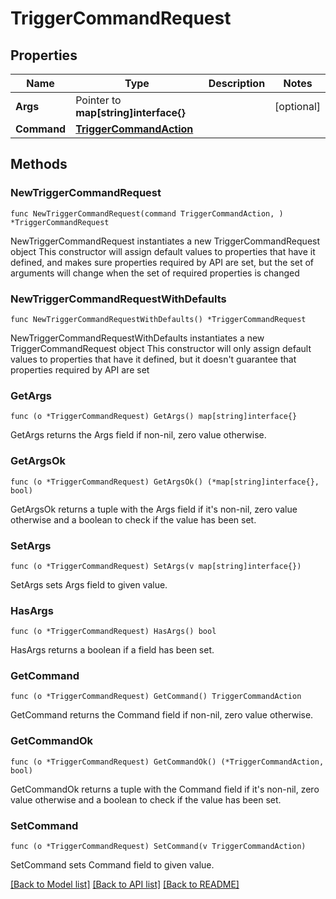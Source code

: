 # TriggerCommandRequest

## Properties

Name | Type | Description | Notes
------------ | ------------- | ------------- | -------------
**Args** | Pointer to **map[string]interface{}** |  | [optional] 
**Command** | [**TriggerCommandAction**](TriggerCommandAction.md) |  | 

## Methods

### NewTriggerCommandRequest

`func NewTriggerCommandRequest(command TriggerCommandAction, ) *TriggerCommandRequest`

NewTriggerCommandRequest instantiates a new TriggerCommandRequest object
This constructor will assign default values to properties that have it defined,
and makes sure properties required by API are set, but the set of arguments
will change when the set of required properties is changed

### NewTriggerCommandRequestWithDefaults

`func NewTriggerCommandRequestWithDefaults() *TriggerCommandRequest`

NewTriggerCommandRequestWithDefaults instantiates a new TriggerCommandRequest object
This constructor will only assign default values to properties that have it defined,
but it doesn't guarantee that properties required by API are set

### GetArgs

`func (o *TriggerCommandRequest) GetArgs() map[string]interface{}`

GetArgs returns the Args field if non-nil, zero value otherwise.

### GetArgsOk

`func (o *TriggerCommandRequest) GetArgsOk() (*map[string]interface{}, bool)`

GetArgsOk returns a tuple with the Args field if it's non-nil, zero value otherwise
and a boolean to check if the value has been set.

### SetArgs

`func (o *TriggerCommandRequest) SetArgs(v map[string]interface{})`

SetArgs sets Args field to given value.

### HasArgs

`func (o *TriggerCommandRequest) HasArgs() bool`

HasArgs returns a boolean if a field has been set.

### GetCommand

`func (o *TriggerCommandRequest) GetCommand() TriggerCommandAction`

GetCommand returns the Command field if non-nil, zero value otherwise.

### GetCommandOk

`func (o *TriggerCommandRequest) GetCommandOk() (*TriggerCommandAction, bool)`

GetCommandOk returns a tuple with the Command field if it's non-nil, zero value otherwise
and a boolean to check if the value has been set.

### SetCommand

`func (o *TriggerCommandRequest) SetCommand(v TriggerCommandAction)`

SetCommand sets Command field to given value.



[[Back to Model list]](../README.md#documentation-for-models) [[Back to API list]](../README.md#documentation-for-api-endpoints) [[Back to README]](../README.md)


